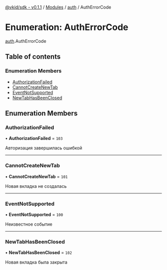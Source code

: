 [@vkid/sdk - v0.1.1](../README.md) / [Modules](../modules.md) / [auth](../modules/auth.md) / AuthErrorCode

# Enumeration: AuthErrorCode

[auth](../modules/auth.md).AuthErrorCode

## Table of contents

### Enumeration Members

- [AuthorizationFailed](auth.AuthErrorCode.md#authorizationfailed)
- [CannotCreateNewTab](auth.AuthErrorCode.md#cannotcreatenewtab)
- [EventNotSupported](auth.AuthErrorCode.md#eventnotsupported)
- [NewTabHasBeenClosed](auth.AuthErrorCode.md#newtabhasbeenclosed)

## Enumeration Members

### AuthorizationFailed

• **AuthorizationFailed** = ``103``

Авторизация завершилась ошибкой

___

### CannotCreateNewTab

• **CannotCreateNewTab** = ``101``

Новая вкладка не создалась

___

### EventNotSupported

• **EventNotSupported** = ``100``

Неизвестное событие

___

### NewTabHasBeenClosed

• **NewTabHasBeenClosed** = ``102``

Новая вкладка была закрыта
